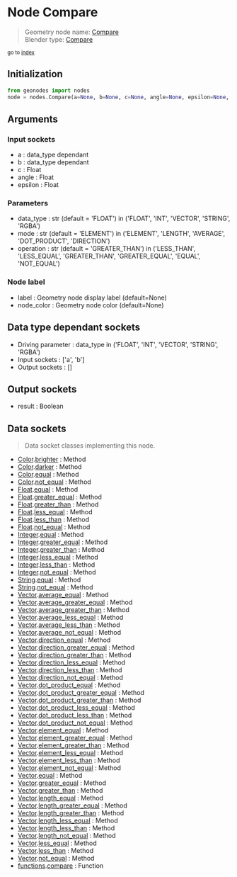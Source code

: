 
# Node Compare

> Geometry node name: [Compare](https://docs.blender.org/manual/en/latest/modeling/geometry_nodes/utilities/compare.html)<br>
  Blender type: [Compare](https://docs.blender.org/api/current/bpy.types.FunctionNodeCompare.html)
  
<sub>go to [index](/docs/index.md)</sub>

## Initialization

```python
from geonodes import nodes
node = nodes.Compare(a=None, b=None, c=None, angle=None, epsilon=None, data_type='FLOAT', mode='ELEMENT', operation='GREATER_THAN', label=None, node_color=None)
```



## Arguments


### Input sockets

- a : data_type dependant
- b : data_type dependant
- c : Float
- angle : Float
- epsilon : Float

### Parameters

- data_type : str (default = 'FLOAT') in ('FLOAT', 'INT', 'VECTOR', 'STRING', 'RGBA')
- mode : str (default = 'ELEMENT') in ('ELEMENT', 'LENGTH', 'AVERAGE', 'DOT_PRODUCT', 'DIRECTION')
- operation : str (default = 'GREATER_THAN') in ('LESS_THAN', 'LESS_EQUAL', 'GREATER_THAN', 'GREATER_EQUAL', 'EQUAL', 'NOT_EQUAL')

### Node label

- label : Geometry node display label (default=None)
- node_color : Geometry node color (default=None)

## Data type dependant sockets

- Driving parameter : data_type in ('FLOAT', 'INT', 'VECTOR', 'STRING', 'RGBA')
- Input sockets  : ['a', 'b']
- Output sockets : []   
  
  

## Output sockets

- result : Boolean

## Data sockets

> Data socket classes implementing this node.
  
  
- [Color](/docs/sockets/Color.md).[brighter](/docs/sockets/Color.md#brighter) : Method
- [Color](/docs/sockets/Color.md).[darker](/docs/sockets/Color.md#darker) : Method
- [Color](/docs/sockets/Color.md).[equal](/docs/sockets/Color.md#equal) : Method
- [Color](/docs/sockets/Color.md).[not_equal](/docs/sockets/Color.md#not_equal) : Method
- [Float](/docs/sockets/Float.md).[equal](/docs/sockets/Float.md#equal) : Method
- [Float](/docs/sockets/Float.md).[greater_equal](/docs/sockets/Float.md#greater_equal) : Method
- [Float](/docs/sockets/Float.md).[greater_than](/docs/sockets/Float.md#greater_than) : Method
- [Float](/docs/sockets/Float.md).[less_equal](/docs/sockets/Float.md#less_equal) : Method
- [Float](/docs/sockets/Float.md).[less_than](/docs/sockets/Float.md#less_than) : Method
- [Float](/docs/sockets/Float.md).[not_equal](/docs/sockets/Float.md#not_equal) : Method
- [Integer](/docs/sockets/Integer.md).[equal](/docs/sockets/Integer.md#equal) : Method
- [Integer](/docs/sockets/Integer.md).[greater_equal](/docs/sockets/Integer.md#greater_equal) : Method
- [Integer](/docs/sockets/Integer.md).[greater_than](/docs/sockets/Integer.md#greater_than) : Method
- [Integer](/docs/sockets/Integer.md).[less_equal](/docs/sockets/Integer.md#less_equal) : Method
- [Integer](/docs/sockets/Integer.md).[less_than](/docs/sockets/Integer.md#less_than) : Method
- [Integer](/docs/sockets/Integer.md).[not_equal](/docs/sockets/Integer.md#not_equal) : Method
- [String](/docs/sockets/String.md).[equal](/docs/sockets/String.md#equal) : Method
- [String](/docs/sockets/String.md).[not_equal](/docs/sockets/String.md#not_equal) : Method
- [Vector](/docs/sockets/Vector.md).[average_equal](/docs/sockets/Vector.md#average_equal) : Method
- [Vector](/docs/sockets/Vector.md).[average_greater_equal](/docs/sockets/Vector.md#average_greater_equal) : Method
- [Vector](/docs/sockets/Vector.md).[average_greater_than](/docs/sockets/Vector.md#average_greater_than) : Method
- [Vector](/docs/sockets/Vector.md).[average_less_equal](/docs/sockets/Vector.md#average_less_equal) : Method
- [Vector](/docs/sockets/Vector.md).[average_less_than](/docs/sockets/Vector.md#average_less_than) : Method
- [Vector](/docs/sockets/Vector.md).[average_not_equal](/docs/sockets/Vector.md#average_not_equal) : Method
- [Vector](/docs/sockets/Vector.md).[direction_equal](/docs/sockets/Vector.md#direction_equal) : Method
- [Vector](/docs/sockets/Vector.md).[direction_greater_equal](/docs/sockets/Vector.md#direction_greater_equal) : Method
- [Vector](/docs/sockets/Vector.md).[direction_greater_than](/docs/sockets/Vector.md#direction_greater_than) : Method
- [Vector](/docs/sockets/Vector.md).[direction_less_equal](/docs/sockets/Vector.md#direction_less_equal) : Method
- [Vector](/docs/sockets/Vector.md).[direction_less_than](/docs/sockets/Vector.md#direction_less_than) : Method
- [Vector](/docs/sockets/Vector.md).[direction_not_equal](/docs/sockets/Vector.md#direction_not_equal) : Method
- [Vector](/docs/sockets/Vector.md).[dot_product_equal](/docs/sockets/Vector.md#dot_product_equal) : Method
- [Vector](/docs/sockets/Vector.md).[dot_product_greater_equal](/docs/sockets/Vector.md#dot_product_greater_equal) : Method
- [Vector](/docs/sockets/Vector.md).[dot_product_greater_than](/docs/sockets/Vector.md#dot_product_greater_than) : Method
- [Vector](/docs/sockets/Vector.md).[dot_product_less_equal](/docs/sockets/Vector.md#dot_product_less_equal) : Method
- [Vector](/docs/sockets/Vector.md).[dot_product_less_than](/docs/sockets/Vector.md#dot_product_less_than) : Method
- [Vector](/docs/sockets/Vector.md).[dot_product_not_equal](/docs/sockets/Vector.md#dot_product_not_equal) : Method
- [Vector](/docs/sockets/Vector.md).[element_equal](/docs/sockets/Vector.md#element_equal) : Method
- [Vector](/docs/sockets/Vector.md).[element_greater_equal](/docs/sockets/Vector.md#element_greater_equal) : Method
- [Vector](/docs/sockets/Vector.md).[element_greater_than](/docs/sockets/Vector.md#element_greater_than) : Method
- [Vector](/docs/sockets/Vector.md).[element_less_equal](/docs/sockets/Vector.md#element_less_equal) : Method
- [Vector](/docs/sockets/Vector.md).[element_less_than](/docs/sockets/Vector.md#element_less_than) : Method
- [Vector](/docs/sockets/Vector.md).[element_not_equal](/docs/sockets/Vector.md#element_not_equal) : Method
- [Vector](/docs/sockets/Vector.md).[equal](/docs/sockets/Vector.md#equal) : Method
- [Vector](/docs/sockets/Vector.md).[greater_equal](/docs/sockets/Vector.md#greater_equal) : Method
- [Vector](/docs/sockets/Vector.md).[greater_than](/docs/sockets/Vector.md#greater_than) : Method
- [Vector](/docs/sockets/Vector.md).[length_equal](/docs/sockets/Vector.md#length_equal) : Method
- [Vector](/docs/sockets/Vector.md).[length_greater_equal](/docs/sockets/Vector.md#length_greater_equal) : Method
- [Vector](/docs/sockets/Vector.md).[length_greater_than](/docs/sockets/Vector.md#length_greater_than) : Method
- [Vector](/docs/sockets/Vector.md).[length_less_equal](/docs/sockets/Vector.md#length_less_equal) : Method
- [Vector](/docs/sockets/Vector.md).[length_less_than](/docs/sockets/Vector.md#length_less_than) : Method
- [Vector](/docs/sockets/Vector.md).[length_not_equal](/docs/sockets/Vector.md#length_not_equal) : Method
- [Vector](/docs/sockets/Vector.md).[less_equal](/docs/sockets/Vector.md#less_equal) : Method
- [Vector](/docs/sockets/Vector.md).[less_than](/docs/sockets/Vector.md#less_than) : Method
- [Vector](/docs/sockets/Vector.md).[not_equal](/docs/sockets/Vector.md#not_equal) : Method
- [functions](/docs/sockets/functions.md).[compare](/docs/sockets/functions.md#compare) : Function
  
